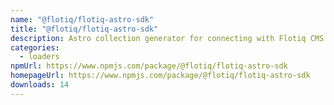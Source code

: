 ```yaml
---
name: "@flotiq/flotiq-astro-sdk"
title: "@flotiq/flotiq-astro-sdk"
description: Astro collection generator for connecting with Flotiq CMS
categories:
  - loaders
npmUrl: https://www.npmjs.com/package/@flotiq/flotiq-astro-sdk
homepageUrl: https://www.npmjs.com/package/@flotiq/flotiq-astro-sdk
downloads: 14
---
```

